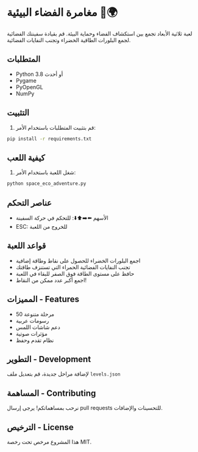 # مغامرة الفضاء البيئية 🚀🌍

لعبة ثلاثية الأبعاد تجمع بين استكشاف الفضاء وحماية البيئة. قم بقيادة سفينتك الفضائية لجمع البلورات الطاقية الخضراء وتجنب النفايات الفضائية.

## المتطلبات
- Python 3.8 أو أحدث
- Pygame
- PyOpenGL
- NumPy

## التثبيت
1. قم بتثبيت المتطلبات باستخدام الأمر:
```bash
pip install -r requirements.txt
```

## كيفية اللعب
1. شغل اللعبة باستخدام الأمر:
```bash
python space_eco_adventure.py
```

## عناصر التحكم
- الأسهم ⬅️➡️⬆️⬇️: للتحكم في حركة السفينة
- ESC: للخروج من اللعبة

## قواعد اللعبة
- اجمع البلورات الخضراء للحصول على نقاط وطاقة إضافية
- تجنب النفايات الفضائية الحمراء التي تستنزف طاقتك
- حافظ على مستوى الطاقة فوق الصفر للبقاء في اللعبة
- اجمع أكبر عدد ممكن من النقاط!

## المميزات - Features
- 50 مرحلة متنوعة
- رسومات عربية
- دعم شاشات اللمس
- مؤثرات صوتية
- نظام تقدم وحفظ

## التطوير - Development
لإضافة مراحل جديدة، قم بتعديل ملف `levels.json`

## المساهمة - Contributing
نرحب بمساهماتكم! يرجى إرسال pull requests للتحسينات والإضافات.

## الترخيص - License
هذا المشروع مرخص تحت رخصة MIT. 